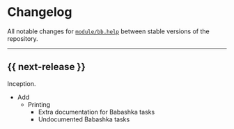 # Changelog

All notable changes for [`module/bb.help`](../) between stable versions of the
repository.


---


## {{ next-release }}

Inception.

- Add
    - Printing
        - Extra documentation for Babashka tasks
        - Undocumented Babashka tasks
